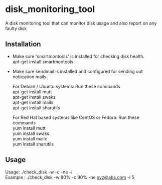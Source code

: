 # disk_monitoring_tool

A disk monitoring tool that can monitor disk usage and also report on any faulty disk

## Installation
- Make sure 'smartmontools' is installed for checking disk health. <br />
apt-get install smartmontools <br />

- Make sure sendmail is installed and configured for sending out notiication mails 

	For Debian / Ubuntu systems: Run these commands <br />
	apt-get install mutt <br />
	apt-get install swaks <br />
	apt-get install mailx <br />
	apt-get install sharutils <br />
        
	For Red Hat based systems like CentOS or Fedora: Run these commands <br />
	yum install mutt <br />
	yum install swaks <br />
	yum install mailx <br />
	yum install sharutils <br />

## Usage

Usage: ./check_disk -w -c -ne -i <br />
Example : ./check_disk -w 80% -c 90% -ne xyz@abs.com -i 5
